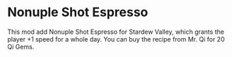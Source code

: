 # Nonuple Shot Espresso

This mod add Nonuple Shot Espresso for Stardew Valley, which grants the player +1 speed for a whole day. You can buy the recipe from Mr. Qi for 20 Qi Gems.